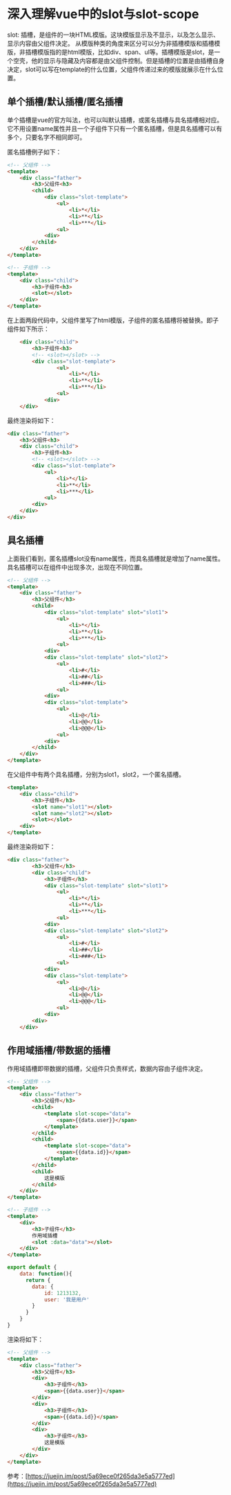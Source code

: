 # 深入理解vue中的slot与slot-scope

slot: 插槽，是组件的一块HTML模版。这块模版显示及不显示，以及怎么显示、显示内容由父组件决定。
从模版种类的角度来区分可以分为非插槽模版和插槽模版，非插槽模版指的是html模版，比如div、span、ul等。插槽模版是slot，是一个空壳，他的显示与隐藏及内容都是由父组件控制。但是插槽的位置是由插槽自身决定，slot可以写在template的什么位置，父组件传递过来的模版就展示在什么位置。

## 单个插槽/默认插槽/匿名插槽

单个插槽是vue的官方叫法，也可以叫默认插槽，或匿名插槽与具名插槽相对应。它不用设置name属性并且一个子组件下只有一个匿名插槽，但是具名插槽可以有多个，只要名字不相同即可。

匿名插槽例子如下：

``` html
<!-- 父组件 -->
<template>
    <div class="father">
        <h3>父组件<h3>
        <child>
            <div class="slot-template">
                <ul>
                    <li>*</li>
                    <li>**</li>
                    <li>***</li>
                <ul>
            <div>
        </child>
    </div>
</template>
```

``` html
<!-- 子组件 -->
<template>
    <div class="child">
        <h3>子组件<h3>
        <slot></slot>
    </div>
</template>
```

在上面两段代码中，父组件里写了html模版，子组件的匿名插槽将被替换。即子组件如下所示：

``` html
    <div class="child">
        <h3>子组件<h3>
        <!-- <slot></slot> -->
        <div class="slot-template">
                <ul>
                    <li>*</li>
                    <li>**</li>
                    <li>***</li>
                <ul>
            <div>
    </div>
```

最终渲染将如下：

``` html
<div class="father">
    <h3>父组件<h3>
    <div class="child">
        <h3>子组件<h3>
        <!-- <slot></slot> -->
        <div class="slot-template">
            <ul>
                <li>*</li>
                <li>**</li>
                <li>***</li>
            <ul>
        <div>
    </div>
</div>
```

## 具名插槽

上面我们看到，匿名插槽slot没有name属性，而具名插槽就是增加了name属性。具名插槽可以在组件中出现多次，出现在不同位置。

``` html
<!-- 父组件 -->
<template>
    <div class="father">
        <h3>父组件</h3>
        <child>
            <div class="slot-template" slot="slot1">
                <ul>
                    <li>*</li>
                    <li>**</li>
                    <li>***</li>
                <ul>
            <div>
            <div class="slot-template" slot="slot2">
                <ul>
                    <li>#</li>
                    <li>##</li>
                    <li>###</li>
                <ul>
            <div>
            <div class="slot-template">
                <ul>
                    <li>@</li>
                    <li>@@</li>
                    <li>@@@</li>
                <ul>
            <div>
        </child>
    </div>
</template>
```

在父组件中有两个具名插槽，分别为slot1，slot2，一个匿名插槽。

``` html
<template>
    <div class="child">
        <h3>子组件</h3>
        <slot name="slot1"></slot>
        <slot name="slot2"></slot>
        <slot></slot>
    <div>
</template>
```

最终渲染将如下：

```html
<div class="father">
        <h3>父组件</h3>
        <div class="child">
            <h3>子组件</h3>
            <div class="slot-template" slot="slot1">
                <ul>
                    <li>*</li>
                    <li>**</li>
                    <li>***</li>
                <ul>
            <div>
            <div class="slot-template" slot="slot2">
                <ul>
                    <li>#</li>
                    <li>##</li>
                    <li>###</li>
                <ul>
            <div>
            <div class="slot-template">
                <ul>
                    <li>@</li>
                    <li>@@</li>
                    <li>@@@</li>
                <ul>
            <div>
        <div>
    </div>
```

## 作用域插槽/带数据的插槽

作用域插槽即带数据的插槽，父组件只负责样式，数据内容由子组件决定。

``` html
<!-- 父组件 -->
<template>
    <div class="father">
        <h3>父组件</h3>
        <child>
            <template slot-scope="data">
                <span>{{data.user}}</span>
            </template>
        </child>
        <child>
            <template slot-scope="data">
                <span>{{data.id}}</span>
            </template>
        </child>
        <child>
            这是模版
        </child>
    </div>
</template>
```

``` html
<!-- 子组件 -->
<template>
    <div>
        <h3>子组件</h3>
        作用域插槽
        <slot :data="data"></slot>
    </div>
</template>
```

``` js
export default {
    data: function(){
      return {
        data: {
            id: 1213132,
            user: '我是用户'
        }
      }
    }
}
```

渲染将如下：

``` html
<!-- 父组件 -->
<template>
    <div class="father">
        <h3>父组件</h3>
        <div>
            <h3>子组件</h3>
            <span>{{data.user}}</span>
        </div>
        <div>
            <h3>子组件</h3>
            <span>{{data.id}}</span>
        </div>
        <div>
            <h3>子组件</h3>
            这是模版
        </div>
    </div>
</template>
```

参考：[https://juejin.im/post/5a69ece0f265da3e5a5777ed](https://juejin.im/post/5a69ece0f265da3e5a5777ed)